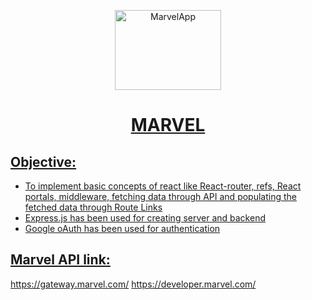 <p align="center">
<img alt="MarvelApp" height="128px" width="170px" src="https://1000logos.net/wp-content/uploads/2017/08/Marvel-Logo.png">
</p>
<h1 align="center"><a href="https://krantibrid98.github.io/Marvel/">MARVEL</h1>

## Objective:
- To implement basic concepts of react like React-router, refs, React portals, middleware, fetching data through API and populating the fetched data through Route Links
- Express.js has been used for creating server and backend
- Google oAuth has been used for authentication

## Marvel API link:
https://gateway.marvel.com/
https://developer.marvel.com/
